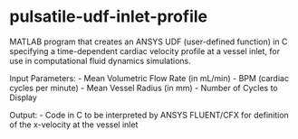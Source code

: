 # pulsatile-udf-inlet-profile
MATLAB program that creates an ANSYS UDF (user-defined function) in C specifying a time-dependent cardiac velocity profile at a vessel inlet, for use in computational fluid dynamics simulations.

Input Parameters:
    - Mean Volumetric Flow Rate (in mL/min)
    - BPM (cardiac cycles per minute)
    - Mean Vessel Radius (in mm)
    - Number of Cycles to Display
    
Output:
    - Code in C to be interpreted by ANSYS FLUENT/CFX for definition of the x-velocity at the vessel inlet
